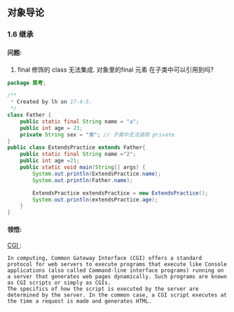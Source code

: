 ## 对象导论

### 1.6 继承

#### 问题:

1. final 修饰的 class 无法集成. 对象里的final 元素 在子类中可以引用到吗?  

```java
package 思考;

/**
 * Created by lh on 17-4-5.
 */
class Father {
    public static final String name = "a";
    public int age = 23;
    private String sex = "男"; // 子类中无法调用 private
}
public class ExtendsPractice extends Father{
    public static final String name ="2";
    public int age =21;
    public static void main(String[] args) {
        System.out.println(ExtendsPractice.name);
        System.out.println(Father.name);

        ExtendsPractice extendsPractice = new ExtendsPractice();
        System.out.println(extendsPractice.age);
    }
}
```

#### 领悟:

 [CGI ](https://en.wikipedia.org/wiki/Common_Gateway_Interface): 

```shel
In computing, Common Gateway Interface (CGI) offers a standard protocol for web servers to execute programs that execute like Console applications (also called Command-line interface programs) running on a server that generates web pages dynamically. Such programs are known as CGI scripts or simply as CGIs. 
The specifics of how the script is executed by the server are determined by the server. In the common case, a CGI script executes at the time a request is made and generates HTML.
```

          

            







